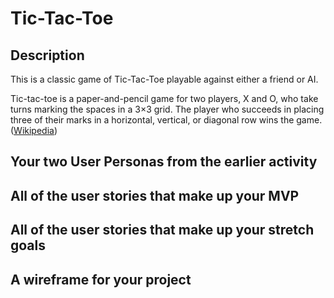# Tic-Tac-Toe

## Description
This is a classic game of Tic-Tac-Toe playable against either a friend or AI. 

Tic-tac-toe is a paper-and-pencil game for two players, X and O, who take turns marking the spaces in a 3×3 grid. The player who succeeds in placing three of their marks in a horizontal, vertical, or diagonal row wins the game. ([Wikipedia](https://en.wikipedia.org/wiki/Tic-tac-toe))


## Your two User Personas from the earlier activity
## All of the user stories that make up your MVP
## All of the user stories that make up your stretch goals
## A wireframe for your project 
